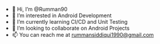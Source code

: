- 👋 Hi, I’m @Rumman90
- 👀 I’m interested in Android Development
- 🌱 I’m currently learning CI/CD and Unit Testing
- 💞️ I’m looking to collaborate on Android Projects
- 📫 You can reach me at rummansiddiqui1990@gmail.com

<!---
Rumman90/Rumman90 is a ✨ special ✨ repository because its `README.md` (this file) appears on your GitHub profile.
You can click the Preview link to take a look at your changes.
--->
